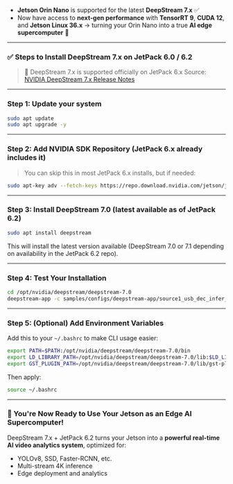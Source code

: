 * **Jetson Orin Nano** is supported for the latest **DeepStream 7.x** ✅
* Now have access to **next-gen performance** with **TensorRT 9**, **CUDA 12**, and **Jetson Linux 36.x** → turning your Orin Nano into a true **AI edge supercomputer** 🚀

---

### ✅ **Steps to Install DeepStream 7.x on JetPack 6.0 / 6.2**

> 📌 DeepStream 7.x is supported officially on JetPack 6.x
> Source: [NVIDIA DeepStream 7.x Release Notes](https://docs.nvidia.com/metropolis/deepstream/dev-guide/text/DS_Release_Notes.html)

---

### **Step 1: Update your system**

```bash
sudo apt update
sudo apt upgrade -y
```

---

### **Step 2: Add NVIDIA SDK Repository (JetPack 6.x already includes it)**

> You can skip this in most JetPack 6.x installs, but if needed:

```bash
sudo apt-key adv --fetch-keys https://repo.download.nvidia.com/jetson/jetson-ota-public.asc
```

---

### **Step 3: Install DeepStream 7.0 (latest available as of JetPack 6.2)**

```bash
sudo apt install deepstream
```

This will install the latest version available (DeepStream 7.0 or 7.1 depending on availability in the JetPack 6.2 repo).

---

### **Step 4: Test Your Installation**

```bash
cd /opt/nvidia/deepstream/deepstream-7.0
deepstream-app -c samples/configs/deepstream-app/source1_usb_dec_infer_resnet_int8.txt
```

---

### **Step 5: (Optional) Add Environment Variables**

Add this to your `~/.bashrc` to make CLI usage easier:

```bash
export PATH=$PATH:/opt/nvidia/deepstream/deepstream-7.0/bin
export LD_LIBRARY_PATH=/opt/nvidia/deepstream/deepstream-7.0/lib:$LD_LIBRARY_PATH
export GST_PLUGIN_PATH=/opt/nvidia/deepstream/deepstream-7.0/lib/gst-plugins:$GST_PLUGIN_PATH
```

Then apply:

```bash
source ~/.bashrc
```

---

### 🧠 You're Now Ready to Use Your Jetson as an Edge AI Supercomputer!

DeepStream 7.x + JetPack 6.2 turns your Jetson into a **powerful real-time AI video analytics system**, optimized for:

* YOLOv8, SSD, Faster-RCNN, etc.
* Multi-stream 4K inference
* Edge deployment and analytics

